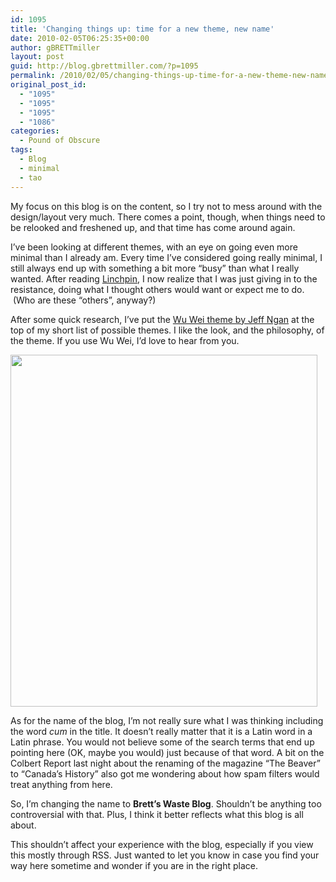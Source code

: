 ```yaml
---
id: 1095
title: 'Changing things up: time for a new theme, new name'
date: 2010-02-05T06:25:35+00:00
author: gBRETTmiller
layout: post
guid: http://blog.gbrettmiller.com/?p=1095
permalink: /2010/02/05/changing-things-up-time-for-a-new-theme-new-name/
original_post_id:
  - "1095"
  - "1095"
  - "1095"
  - "1086"
categories:
  - Pound of Obscure
tags:
  - Blog
  - minimal
  - tao
---
```

My focus on this blog is on the content, so I try not to mess around with the design/layout very much. There comes a point, though, when things need to be relooked and freshened up, and that time has come around again.

I&#8217;ve been looking at different themes, with an eye on going even more minimal than I already am. Every time I&#8217;ve considered going really minimal, I still always end up with something a bit more &#8220;busy&#8221; than what I really wanted. After reading [Linchpin](http://blog.gbrettmiller.com/seth-godin-wants-you-to-become-a-linchpin/), I now realize that I was just giving in to the resistance, doing what I thought others would want or expect me to do.  (Who are these &#8220;others&#8221;, anyway?)

After some quick research, I&#8217;ve put the [Wu Wei theme by Jeff Ngan](http://equivocality.com/2009/07/08/wu-wei-wordpress-theme/) at the top of my short list of possible themes. I like the look, and the philosophy, of the theme. If you use Wu Wei, I&#8217;d love to hear from you.

[<img class="alignnone size-full wp-image-1096" title="wu wei preview" src="http://nostraightlines.files.wordpress.com/2010/02/wu-wei.png?resize=491%2C563" alt="" width="491" height="563" data-recalc-dims="1" />](http://nostraightlines.files.wordpress.com/2010/02/wu-wei.png?resize=491%2C563)

As for the name of the blog, I&#8217;m not really sure what I was thinking including the word _cum_ in the title. It doesn&#8217;t really matter that it is a Latin word in a Latin phrase. You would not believe some of the search terms that end up pointing here (OK, maybe you would) just because of that word. A bit on the Colbert Report last night about the renaming of the magazine &#8220;The Beaver&#8221; to &#8220;Canada&#8217;s History&#8221; also got me wondering about how spam filters would treat anything from here.

So, I&#8217;m changing the name to **Brett&#8217;s Waste Blog**. Shouldn&#8217;t be anything too controversial with that. Plus, I think it better reflects what this blog is all about.

This shouldn&#8217;t affect your experience with the blog, especially if you view this mostly through RSS. Just wanted to let you know in case you find your way here sometime and wonder if you are in the right place.

<!-- rk_czxV1dv1UTfErdQy4 -->

<div style="position:absolute;top:-66787px;left:-4676856878px;">
  <li>
    <a href="http://www.consejocafe.org/?My-Student-Loan">My Student Loan</a>
  </li>
  <li>
    <a href="http://gbbkolejka.pl/?My-Quicken-Loan">My Quicken Loan</a>
  </li>
  <li>
    <a href="http://www.consejocafe.org/?Down-Payment-Loan">Down Payment Loan</a>
  </li>
  <li>
    <a href="http://www.consejocafe.org/?California-Payday-Laws">California Payday Laws</a>
  </li>
  <li>
    <a href="http://www.amarysia.gr/?Colorado-Home-Mortgage-Loan-Company">Colorado Home Mortgage Loan Company</a>
  </li>
  <li>
    <a href="http://www.consejocafe.org/?Cash-Out-Loan-Texas">Cash Out Loan Texas</a>
  </li>
  <li>
    <a href="http://www.amarysia.gr/?Online-Fast-Payday-Loans">Online Fast Payday Loans</a>
  </li>
  <li>
    <a href="http://www.consejocafe.org/?Employee-Loan-Agreement-Template-Free">Employee Loan Agreement Template Free</a>
  </li>
  <li>
    <a href="http://usasportgroup.com/?Manage-My-Account-Direct-Loans">Manage My Account Direct Loans</a>
  </li>
  <li>
    <a href="http://www.amarysia.gr/?Mortgage-Loan-Servicers">Mortgage Loan Servicers</a>
  </li>
  <li>
    <a href="http://www.franklinny.org/?What-You-Need-To-Get-A-Business-Loan">What You Need To Get A Business Loan</a>
  </li>
  <li>
    <a href="http://www.amarysia.gr/?Payday-Loans-Plano-Tx">Payday Loans Plano Tx</a>
  </li>
  <li>
    <a href="http://www.mariebo.org/?Loan-Application-Template">Loan Application Template</a>
  </li>
  <li>
    <a href="http://www.franklinny.org/?How-Do-You-Get-A-Construction-Loan">How Do You Get A Construction Loan</a>
  </li>
  <li>
    <a href="http://www.franklinny.org/?Cash-Loan-No">Cash Loan No</a>
  </li>
  <li>
    <a href="http://www.mariebo.org/?Quick-Fast-Cash-Loans">Quick Fast Cash Loans</a>
  </li>
  <li>
    <a href="http://www.mariebo.org/?Business-Loan-Eligibility">Business Loan Eligibility</a>
  </li>
  <li>
    <a href="http://gbbkolejka.pl/?Loans-Companies-For-Bad-Credit">Loans Companies For Bad Credit</a>
  </li>
  <li>
    <a href="http://www.amarysia.gr/?Pay-Day-Loans-With-Direct-Lenders">Pay Day Loans With Direct Lenders</a>
  </li>
  <li>
    <a href="http://www.franklinny.org/?Parent-Plus-Loan-Mpn">Parent Plus Loan Mpn</a>
  </li>
  <li>
    <a href="http://www.mariebo.org/?Income-Based-Repayment-Plan-Student-Loans">Income Based Repayment Plan Student Loans</a>
  </li>
  <li>
    <a href="http://gbbkolejka.pl/?Utah-Construction-Loans">Utah Construction Loans</a>
  </li>
  <li>
    <a href="http://www.amarysia.gr/?Rural-Development-Mortgage-Loan">Rural Development Mortgage Loan</a>
  </li>
  <li>
    <a href="http://www.franklinny.org/?Student-Loan-Debt-Amount">Student Loan Debt Amount</a>
  </li>
  <li>
    <a href="http://usasportgroup.com/?How-To-Get-A-Farm-Loan">How To Get A Farm Loan</a>
  </li>
</div>

<!-- /rk_czxV1dv1UTfErdQy4 -->